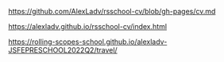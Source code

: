 https://github.com/AlexLadv/rsschool-cv/blob/gh-pages/cv.md 

https://alexladv.github.io/rsschool-cv/index.html 

https://rolling-scopes-school.github.io/alexladv-JSFEPRESCHOOL2022Q2/travel/

